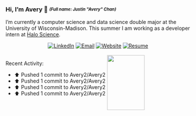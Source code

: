### Hi, I’m Avery 👋 <sub><sup>_(Full name: Justin "Avery" Chan)_</sup></sub>

I’m currently a computer science and data science double major at the University of Wisconsin-Madison. This summer I am working as a developer intern at [Halo Science](https://www.halo.science/). 

<!-- Badges from https://shields.io -->
<div align="center">
  <a href="https://www.linkedin.com/in/avery2"><img alt="LinkedIn" src="https://img.shields.io/badge/Justin_Chan-%230077B5.svg?style=flat&logo=linkedin&logoColor=white"/></a>
  <a href="mailto:justinaverychan@gmail.com"><img alt="Email" src="https://img.shields.io/badge/justinaverychan@gmail.com-D14836?style=flat&logo=gmail&logoColor=white"/></a>
  <a href="https://www.averychan.site"><img alt="Website" src="https://img.shields.io/website?down_color=lightgrey&down_message=offline&label=averychan.site&up_color=green&up_message=online&url=https%3A%2F%2Fwww.averychan.site"/></a>
    <a href="https://www.averychan.site/assets/Resume-2021-July-10.pdf"><img alt="Resume" src="https://img.shields.io/badge/Resume_(last_updated)-Jul_2021-green"/></a>
</div>

<br/>

<!-- <div align="center">
  <a href="https://github.com/Avery2" target="__blank">
    <img align="center" height="150" src="https://github-readme-stats.vercel.app/api?username=avery2&count_private=true&show_icons=true&hide=stars,issues&hide_rank=true" />
  </a>
</div> -->

<a href="https://github.com/Avery2" target="__blank">
  <img align="right" width="45%" height="150" src="https://github-readme-stats.vercel.app/api?username=avery2&count_private=true&show_icons=true&hide=stars,issues&hide_rank=true" />
</a>

Recent Activity:
* ⬆️ Pushed 1 commit to Avery2/Avery2
* ⬆️ Pushed 1 commit to Avery2/Avery2
* ⬆️ Pushed 1 commit to Avery2/Avery2
* ⬆️ Pushed 1 commit to Avery2/Avery2

